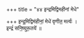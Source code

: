 +++
title = "४४ इन्द्रमिद्विमहीनां मेधे"

+++
इन्द्र॒मिद्विम॑हीनां॒ मेधे॑ वृणीत॒ मर्त्यः॑ ।  
इन्द्रं॑ सनि॒ष्युरू॒तये॑ ॥